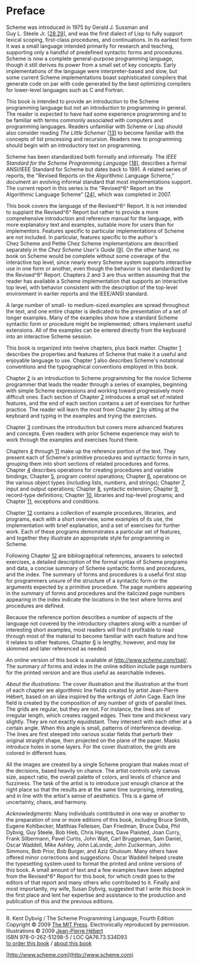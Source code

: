 Preface
=======

Scheme was introduced in 1975 by Gerald J. Sussman and
Guy L. Steele Jr. [[28](bibliography.html#g246),[29](bibliography.html#g247)],
and was the first dialect of Lisp to fully support lexical scoping,
first-class procedures, and continuations. In its earliest form it was a
small language intended primarily for research and teaching, supporting
only a handful of predefined syntactic forms and procedures. Scheme is
now a complete general-purpose programming language, though it still
derives its power from a small set of key concepts. Early
implementations of the language were interpreter-based and slow, but
some current Scheme implementations boast sophisticated compilers that
generate code on par with code generated by the best optimizing
compilers for lower-level languages such as C and Fortran.

This book is intended to provide an introduction to the Scheme
programming language but not an introduction to programming in general.
The reader is expected to have had some experience programming and to be
familiar with terms commonly associated with computers and programming
languages. Readers unfamiliar with Scheme or Lisp should also consider
reading *The Little Schemer* [[13](bibliography.html#g231)] to become
familiar with the concepts of list processing and recursion. Readers new
to programming should begin with an introductory text on programming.

Scheme has been standardized both formally and informally. The *IEEE
Standard for the Scheme Programming
Language* [[18](bibliography.html#g236)], describes a formal ANSI/IEEE
Standard for Scheme but dates back to 1991. A related series of reports,
the "Revised Reports on the Algorithmic Language Scheme," document an
evolving informal standard that most implementations support. The
current report in this series is the "Revised^6^ Report on the
Algorithmic Language Scheme" [[24](bibliography.html#g242)], which was
completed in 2007.

This book covers the language of the Revised^6^ Report. It is not
intended to supplant the Revised^6^ Report but rather to provide a more
comprehensive introduction and reference manual for the language, with
more explanatory text and examples, suitable more for users than for
implementors. Features specific to particular implementations of Scheme
are not included. In particular, features specific to the author's
Chez Scheme and Petite Chez Scheme implementations are described
separately in the *Chez Scheme User's
Guide* [[9](bibliography.html#g227)]. On the other hand, no book on
Scheme would be complete without some coverage of the interactive top
level, since nearly every Scheme system supports interactive use in one
form or another, even though the behavior is not standardized by the
Revised^6^ Report. Chapters 2 and 3 are thus written assuming that the
reader has available a Scheme implementation that supports an
interactive top level, with behavior consistent with the description of
the top-level environment in earlier reports and the IEEE/ANSI standard.

A large number of small- to medium-sized examples are spread throughout
the text, and one entire chapter is dedicated to the presentation of a
set of longer examples. Many of the examples show how a standard Scheme
syntactic form or procedure might be implemented; others implement
useful extensions. All of the examples can be entered directly from the
keyboard into an interactive Scheme session.

This book is organized into twelve chapters, plus back matter.
Chapter [1](intro.html#g0) describes the properties and features of
Scheme that make it a useful and enjoyable language to use.
Chapter [1](intro.html#g0) also describes Scheme's notational
conventions and the typographical conventions employed in this book.

Chapter [2](start.html#g4) is an introduction to Scheme programming for
the novice Scheme programmer that leads the reader through a series of
examples, beginning with simple Scheme expressions and working toward
progressively more difficult ones. Each section of
Chapter [2](start.html#g4) introduces a small set of related features,
and the end of each section contains a set of exercises for further
practice. The reader will learn the most from Chapter [2](start.html#g4)
by sitting at the keyboard and typing in the examples and trying the
exercises.

Chapter [3](further.html#g49) continues the introduction but covers more
advanced features and concepts. Even readers with prior Scheme
experience may wish to work through the examples and exercises found
there.

Chapters [4](binding.html#g88) through [11](exceptions.html#g147) make
up the reference portion of the text. They present each of Scheme's
primitive procedures and syntactic forms in turn, grouping them into
short sections of related procedures and forms.
Chapter [4](binding.html#g88) describes operations for creating
procedures and variable bindings; Chapter [5](control.html#g96), program
control operations; Chapter [6](objects.html#g106), operations on the
various object types (including lists, numbers, and strings);
Chapter [7](io.html#g121), input and output operations;
Chapter [8](syntax.html#g133), syntactic extension;
Chapter [9](records.html#g138), record-type definitions;
Chapter [10](libraries.html#g142), libraries and top-level programs; and
Chapter [11](exceptions.html#g147), exceptions and conditions.

Chapter [12](examples.html#g151) contains a collection of example
procedures, libraries, and programs, each with a short overview, some
examples of its use, the implementation with brief explanation, and a
set of exercises for further work. Each of these programs demonstrates a
particular set of features, and together they illustrate an appropriate
style for programming in Scheme.

Following Chapter [12](examples.html#g151) are bibliographical
references, answers to selected exercises, a detailed description of the
formal syntax of Scheme programs and data, a concise summary of Scheme
syntactic forms and procedures, and the index. The summary of forms and
procedures is a useful first stop for programmers unsure of the
structure of a syntactic form or the arguments expected by a primitive
procedure. The page numbers appearing in the summary of forms and
procedures and the italicized page numbers appearing in the index
indicate the locations in the text where forms and procedures are
defined.

Because the reference portion describes a number of aspects of the
language not covered by the introductory chapters along with a number of
interesting short examples, most readers will find it profitable to read
through most of the material to become familiar with each feature and
how it relates to other features. Chapter [6](objects.html#g106) is
lengthy, however, and may be skimmed and later referenced as needed.

An online version of this book is available at
*http://www.scheme.com/tspl/*. The summary of forms and index in the
online edition include page numbers for the printed version and are thus
useful as searchable indexes.

*About the illustrations:* The cover illustration and the illustration
at the front of each chapter are algorithmic line fields created by
artist Jean-Pierre Hébert, based on an idea inspired by the writings of
John Cage. Each line field is created by the composition of any number
of grids of parallel lines. The grids are regular, but they are not. For
instance, the lines are of irregular length, which creates ragged edges.
Their tone and thickness vary slightly. They are not exactly
equidistant. They intersect with each other at a certain angle. When
this angle is small, patterns of interference develop. The lines are
first steeped into various scalar fields that perturb their original
straight shape, then projected on the plane of the paper. Masks
introduce holes in some layers. For the cover illustration, the grids
are colored in different hues.

All the images are created by a single Scheme program that makes most of
the decisions, based heavily on chance. The artist controls only canvas
size, aspect ratio, the overall palette of colors, and levels of chance
and fuzziness. The task of the artist is to introduce just enough chance
at the right place so that the results are at the same time surprising,
interesting, and in line with the artist's sense of aesthetics. This is
a game of uncertainty, chaos, and harmony.

*Acknowledgments:* Many individuals contributed in one way or another to
the preparation of one or more editions of this book, including Bruce
Smith, Eugene Kohlbecker, Matthias Felleisen, Dan Friedman, Bruce Duba,
Phil Dybvig, Guy Steele, Bob Hieb, Chris Haynes, Dave Plaisted, Joan
Curry, Frank Silbermann, Pavel Curtis, John Wait, Carl Bruggeman, Sam
Daniel, Oscar Waddell, Mike Ashley, John LaLonde, John Zuckerman, John
Simmons, Bob Prior, Bob Burger, and Aziz Ghuloum. Many others have
offered minor corrections and suggestions. Oscar Waddell helped create
the typesetting system used to format the printed and online versions of
this book. A small amount of text and a few examples have been adapted
from the Revised^6^ Report for this book, for which credit goes to the
editors of that report and many others who contributed to it. Finally
and most importantly, my wife, Susan Dybvig, suggested that I write this
book in the first place and lent her expertise and assistance to the
production and publication of this and the previous editions.

* * * * *

R. Kent Dybvig / The Scheme Programming Language, Fourth Edition\
 Copyright © 2009 [The MIT
Press](http://mitpress.mit.edu/catalog/item/default.asp?ttype=2&tid=11984).
Electronically reproduced by permission.\
 Illustrations © 2009 [Jean-Pierre
Hébert](http://hebert.kitp.ucsb.edu/)\
 ISBN 978-0-262-51298-5 / LOC QA76.73.S34D93\
 [to order this
book](http://mitpress.mit.edu/catalog/item/default.asp?ttype=2&tid=11984)
/ [about this book](canned/about.html)

[http://www.scheme.com](http://www.scheme.com)
